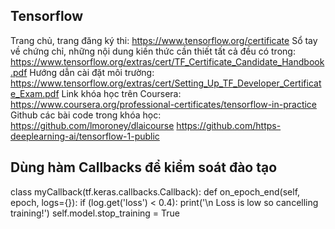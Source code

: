 ## Tensorflow
Trang chủ, trang đăng ký thi: https://www.tensorflow.org/certificate
Sổ tay về chứng chỉ, những nội dung kiến thức cần thiết tất cả đều có trong: https://www.tensorflow.org/extras/cert/TF_Certificate_Candidate_Handbook.pdf
Hướng dẫn cài đặt môi trường: https://www.tensorflow.org/extras/cert/Setting_Up_TF_Developer_Certificate_Exam.pdf
Link khóa học trên Coursera: https://www.coursera.org/professional-certificates/tensorflow-in-practice
Github các bài code trong khóa học: https://github.com/lmoroney/dlaicourse
 https://github.com/https-deeplearning-ai/tensorflow-1-public

## Dùng hàm Callbacks để kiểm soát đào tạo
 class myCallback(tf.keras.callbacks.Callback):
    def on_epoch_end(self, epoch, logs={}):
        if (log.get('loss') < 0.4):
            print('\n Loss is low so cancelling training!')
            self.model.stop_training = True
 

